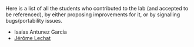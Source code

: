 Here is a list of all the students who contributed to the lab (and accepted to be referenced), by either proposing improvements for it, or by signalling bugs/portability issues.

- Isaías Antunez García
- [Jérôme Lechat](https://github.com/GGisOnline)